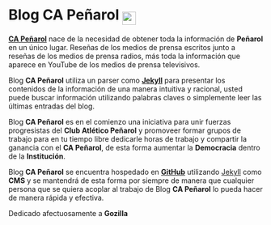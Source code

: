 # Blog CA Peñarol <img src="https://capeniarol.github.io/inicio/favicon.ico" width="26.5px" style="vertical-align:-10;">

[<strong>CA Peñarol</strong>](http://xn--capearol-g3a.cf) nace de la necesidad de obtener toda la información de <strong>Peñarol</strong> en un único lugar. Reseñas de los medios de prensa escritos junto a reseñas de los medios de prensa radios, más toda la información que aparece en YouTube de los medios de prensa televisivos.

Blog <strong>CA Peñarol</strong> utiliza un parser como [<strong>Jekyll</strong>](https://jekyllrb.com) para presentar los contenidos de la información de una manera intuitiva y racional, usted puede buscar información utilizando palabras claves o simplemente leer las últimas entradas del blog.

Blog <strong>CA Peñarol</strong> es en el comienzo una iniciativa para unir fuerzas progresistas del <strong>Club Atlético Peñarol</strong> y promoveer formar grupos de trabajo para en tu tiempo libre dedicarle horas de trabajo y compartir la ganancia con el <strong>CA Peñarol</strong>, de esta forma aumentar la <strong>Democracia</strong> dentro de la <strong>Institución</strong>.

Blog <strong>CA Peñarol</strong> se encuentra hospedado en [<strong>GitHub</strong>](https://github.com/abuseombudsman/blogcarbonero/) utilizando [Jekyll](https://jekyllrb.com) como <strong>CMS</strong> y se mantendrá de esta forma por siempre de manera que cualquier persona que se quiera acoplar al trabajo de Blog <strong>CA Peñarol</strong> lo pueda hacer de manera rápida y efectiva.

Dedicado afectuosamente a <strong>Gozilla</strong>
